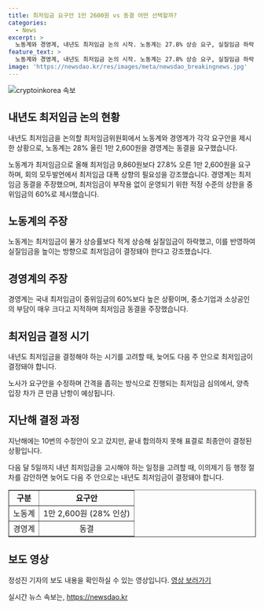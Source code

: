 ```yaml
---
title: 최저임금 요구안 1만 2600원 vs 동결 어떤 선택할까?
categories:
  - News
excerpt: >
  노동계와 경영계, 내년도 최저임금 논의 시작. 노동계는 27.8% 상승 요구, 실질임금 하락 우려 강조. 경영계는 동결 주장, 중소기업 지불 능력 우려 피력. 인상안 수정으로 난항 예상되며, 다음 주 내년도 최저임금 결정 예상.
feature_text: >
  노동계와 경영계, 내년도 최저임금 논의 시작. 노동계는 27.8% 상승 요구, 실질임금 하락 우려 강조. 경영계는 동결 주장, 중소기업 지불 능력 우려 피력. 인상안 수정으로 난항 예상되며, 다음 주 내년도 최저임금 결정 예상.
image: 'https://newsdao.kr/res/images/meta/newsdao_breakingnews.jpg'
---
```


<p><img src="https://newsdao.kr/res/images/meta/newsdao_breakingnews.jpg" alt="cryptoinkorea 속보" /></p>

<h2 data-ke-size="size26">내년도 최저임금 논의 현황</h2>

<p data-ke-size="size16">내년도 최저임금을 논의할 최저임금위원회에서 노동계와 경영계가 각각 요구안을 제시한 상황으로, 노동계는 28% 올린 1만 2,600원을 경영계는 동결을 요구했습니다.</p>

<p data-ke-size="size16">노동계가 최저임금으로 올해 최저임금 9,860원보다 27.8% 오른 1만 2,600원을 요구하며, 회의 모두발언에서 최저임금 대폭 상향의 필요성을 강조했습니다. 경영계는 최저임금 동결을 주장했으며, 최저임금이 부작용 없이 운영되기 위한 적정 수준의 상한을 중위임금의 60%로 제시했습니다.</p>

<h2 data-ke-size="size26">노동계의 주장</h2>

<p data-ke-size="size16">노동계는 최저임금이 물가 상승률보다 적게 상승해 실질임금이 하락했고, 이를 반영하여 실질임금을 높이는 방향으로 최저임금이 결정돼야 한다고 강조했습니다.</p>

<h2 data-ke-size="size26">경영계의 주장</h2>

<p data-ke-size="size16">경영계는 국내 최저임금이 중위임금의 60%보다 높은 상황이며, 중소기업과 소상공인의 부담이 매우 크다고 지적하며 최저임금 동결을 주장했습니다.</p>

<h2 data-ke-size="size26">최저임금 결정 시기</h2>

<p data-ke-size="size16">내년도 최저임금을 결정해야 하는 시기를 고려할 때, 늦어도 다음 주 안으로 최저임금이 결정돼야 합니다.</p>

<p data-ke-size="size16">노사가 요구안을 수정하며 간격을 좁히는 방식으로 진행되는 최저임금 심의에서, 양측 입장 차가 큰 만큼 난항이 예상됩니다.</p>

<h2 data-ke-size="size26">지난해 결정 과정</h2>

<p data-ke-size="size16">지난해에는 10번의 수정안이 오고 갔지만, 끝내 합의하지 못해 표결로 최종안이 결정된 상황입니다.</p>

<p data-ke-size="size16">다음 달 5일까지 내년 최저임금을 고시해야 하는 일정을 고려할 때, 이의제기 등 행정 절차를 감안하면 늦어도 다음 주 안으로는 내년도 최저임금이 결정돼야 합니다.</p>

<table style="width: 100%;" border="1">
<tbody>
<tr>
<td style="text-align: center; height: 17px;"><b>구분</b></td>
<td style="text-align: center; height: 17px;"><b>요구안</b></td>
</tr>
<tr>
<td style="text-align: center; height: 17px;">노동계</td>
<td style="text-align: center; height: 17px;">1만 2,600원 (28% 인상)</td>
</tr>
<tr>
<td style="text-align: center; height: 17px;">경영계</td>
<td style="text-align: center; height: 17px;">동결</td>
</tr>
</tbody>
</table>

<h2 data-ke-size="size26">보도 영상</h2>

<p data-ke-size="size16">정성진 기자의 보도 내용을 확인하실 수 있는 영상입니다. <a href="https://www.example.com/video">영상 보러가기</a></p>
실시간 뉴스 속보는, <a href="https://newsdao.kr" rel="dofollow">https://newsdao.kr</a>


